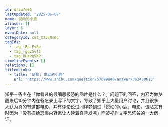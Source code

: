 ```yaml
---
id: drzw7e66
lastUpdated: '2025-06-07'
name: 悦动的小鹿
aliases: []
layer: 6
eventDate: null
categoryId: cat_X3JSNomc
tagIds:
  - tag_fRp-FvBe
  - tag_-gq2Svf1
  - tag_BHaPQ9KP
timelineEvents: []
relations: []
titledLinks:
  - title: '链接: 悦动的小鹿'
    url: 'https://www.zhihu.com/question/57699840/answer/363430613'
---
```

知乎一答主在「你看过的最细思极恐的图片是什么？」问题下的回答，内容为做梦醒来后10分钟内在备忘录上写下的文字，导致了知乎上大量用户讨论，并且很多人认为真的有这部电影，并有评论说过同样梦到过「悦动的小鹿」电影。该贴文有时因为「没有描绘恐怖内容但让人读着脊背发凉」而被视作文字恐怖谷的一大例证。
